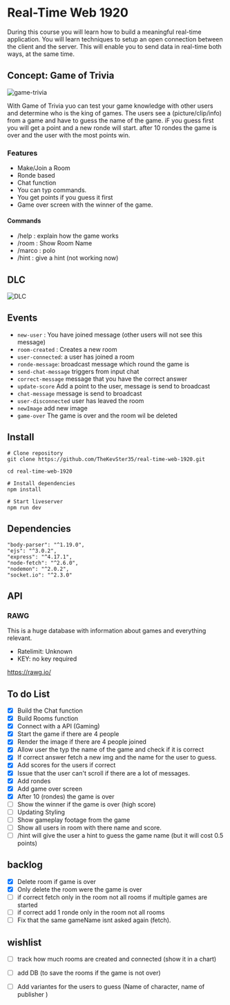 # Real-Time Web 1920

During this course you will learn how to build a meaningful real-time application. You will learn techniques to setup an open connection between the client and the server. This will enable you to send data in real-time both ways, at the same time.

## Concept: Game of Trivia

<img width="" alt="game-trivia" src="https://user-images.githubusercontent.com/43183768/81063236-bbe9dc80-8ed7-11ea-8d39-0aecdd8bd2a2.png">


With Game of Trivia yuo can test your game knowledge with other users and determine who is the king of games. The users see a (picture/clip/info) from a game and  have to guess the name of the game. iF you guess first you will get a point and a new ronde will start. after 10 rondes the game is over and the user with the most points win. 


### Features

* Make/Join a Room
* Ronde based
* Chat function
* You can typ commands.
* You get points if you guess it first
* Game over screen with the winner of the game.

#### Commands
* /help : explain how the game works
* /room : Show Room Name
* /marco : polo
* /hint : give a hint (not working now)

## DLC

![DLC](https://user-images.githubusercontent.com/43183768/81080010-90bfb700-8ef0-11ea-8d9d-7f906e3e16d6.png)

## Events

* ``` new-user ``` : You have joined message (other users will not see this message) 
* ``` room-created ``` : Creates a new room
* ``` user-connected ```: a user has joined a room 
* ``` ronde-message ```:  broadcast message which round the game is
* ``` send-chat-message ``` triggers from input chat
* ``` correct-message ``` message that you have the correct answer
* ``` update-score ``` Add a point to the user, message is send to broadcast
* ``` chat-message ``` message is send to broadcast
* ``` user-disconnected ``` user has leaved the room
* ``` newImage ``` add new image
* ``` game-over ``` The game is over and the room wil be deleted


## Install 

```
# Clone repository
git clone https://github.com/TheKevSter35/real-time-web-1920.git

cd real-time-web-1920

# Install dependencies
npm install

# Start liveserver
npm run dev
```

## Dependencies 

```
"body-parser": "^1.19.0",
"ejs": "^3.0.2",
"express": "^4.17.1",
"node-fetch": "^2.6.0",
"nodemon": "^2.0.2",
"socket.io": "^2.3.0"
```


## API

### RAWG 

This is a huge database with information about games and everything relevant. 

* Ratelimit: Unknown
* KEY: no key required

https://rawg.io/


## To do List
- [x] Build the Chat function
- [x] Build Rooms function
- [x] Connect with a API (Gaming)
- [x] Start the game if there are 4 people 
- [x] Render the image if there are 4 people joined
- [x] Allow user the typ the name of the game and check if it is correct
- [x] If correct answer fetch a new img and the name for the user to guess.
- [x] Add scores for the users if correct
- [x] Issue that the user can't scroll if there are a lot of messages.
- [x] Add rondes 
- [x] Add game over screen
- [x] After 10 (rondes) the game is over 
- [ ] Show the winner if the game is over (high score)
- [ ] Updating Styling
- [ ] Show gameplay footage from the game
- [ ] Show all users in room with there name and score. 
- [ ] /hint will give the user a hint to guess the game name (but it will cost 0.5 points)

## backlog

- [x] Delete room if game is over
- [x] Only delete the room were the game is over
- [ ] if correct fetch only in the room not all rooms if multiple games are started
- [ ] if correct add 1 ronde only in the room not all rooms
- [ ] Fix that the same gameName isnt asked again (fetch). 

## wishlist

- [ ] track how much rooms are created and connected (show it in a chart)
- [ ] add DB (to save the rooms if the game is not over)
- [ ] Add variantes for the users to guess (Name of character, name of publisher )

